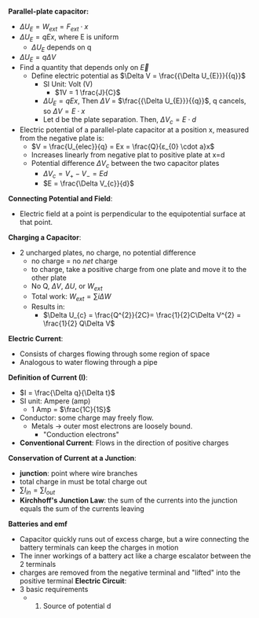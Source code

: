 **Parallel-plate capacitor:** 
- $\Delta U_{E} = W_{ext} = F_{ext} \cdot x$
- $\Delta U_{E} = qEx$, where E is uniform
	- $\Delta U_{E}$ depends on q
- $\Delta U_{E} = q\Delta V$ 
- Find a quantity that depends only on $\overrightarrow{E}$
	- Define electric potential as $\Delta V = \frac{{\Delta U_{E}}}{{q}}$
		- SI Unit: Volt (V)
			- $1V = 1 \frac{J}{C}$
		- $\Delta U_{E} = qEx$, Then $\Delta V$ = $\frac{{\Delta U_{E}}}{{q}}$, q cancels, so $\Delta V = E \cdot x$
		- Let d be the plate separation. Then, $\Delta V_{c} = E \cdot d$
- Electric potential of a parallel-plate capacitor at a position x, measured from the negative plate is:
	- $V = \frac{U_{elec}}{q} = Ex = \frac{Q}{ε_{0} \cdot a}x$ 
	- Increases linearly from negative plat to positive plate at x=d
	- Potential difference $\Delta V_{c}$ between the two capacitor plates
		- $\Delta V_{c} = V_{+} - V_{-} = Ed$ 
		- $E = \frac{\Delta V_{c}}{d}$

**Connecting Potential and Field**:
- Electric field at a point is perpendicular to the equipotential surface at that point.

**Charging a Capacitor**: 
- 2 uncharged plates, no charge, no potential difference
	- no charge = no *net* charge
	- to charge, take a positive charge from one plate and move it to the other plate
	- No Q, $\Delta V$, $\Delta U$, or $W_{ext}$
	- Total work: $W_{ext}= \sum{i} \Delta W$ 
	- Results in: 
		- $\Delta U_{c} = \frac{Q^{2}}{2C}= \frac{1}{2}C\Delta V^{2} = \frac{1}{2} Q\Delta V$

**Electric Current**: 
- Consists of charges flowing through some region of space
- Analogous to water flowing through a pipe

**Definition of Current (I)**:
- $I = \frac{\Delta q}{\Delta t}$
- SI unit: Ampere (amp)
	- 1 Amp = $\frac{1C}{1S}$
- Conductor: some charge may freely flow.
	- Metals -> outer most electrons are loosely bound.
		- "Conduction electrons"
- **Conventional Current**: Flows in the direction of positive charges

**Conservation of Current at a Junction**:
- **junction**: point where wire branches
- total charge in must be total charge out
- $\sum I_{in} = \sum I_{out}$
- **Kirchhoff's Junction Law**: the sum of the currents into the junction equals the sum of the currents leaving

**Batteries and emf**
- Capacitor quickly runs out of excess charge, but a wire connecting the battery terminals can keep the charges in motion
- The inner workings of a battery act like a charge escalator between the 2 terminals
- charges are removed from the negative terminal and "lifted" into the positive terminal
**Electric Circuit**: 
- 3 basic requirements
	- 1. Source of potential d
